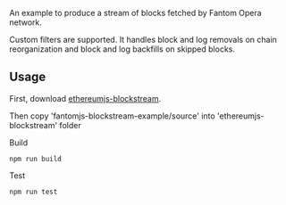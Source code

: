 An example to produce a stream of blocks fetched by Fantom Opera network.

Custom filters are supported. It handles block and log removals on chain reorganization and block and log backfills on skipped blocks.

## Usage
First, download [ethereumjs-blockstream](https://github.com/ethereumjs/ethereumjs-blockstream/). 

Then copy 'fantomjs-blockstream-example/source' into 'ethereumjs-blockstream' folder

Build 
```
npm run build
```

Test 
```
npm run test
```
